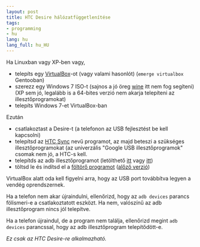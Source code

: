 ```yaml
---
layout: post
title: HTC Desire hálózatfüggetlenítése
tags:
- programming
- hu
lang: hu
lang_full: hu_HU
---
```


Ha Linuxban vagy XP-ben vagy,

* telepíts egy [VirtualBox][2]-ot (vagy valami hasonlót) (`emerge virtualbox`
  Gentooban)
* szerezz egy Windows 7 ISO-t (sajnos a jó öreg [wine][1] itt nem fog segíteni)
  (XP sem jó, legalább is a 64-bites verzió nem akarja telepíteni az
  illesztőprogramokat)
* telepíts Windows 7-et VirtualBox-ban

[1]: https://www.winehq.org/
[2]: https://www.virtualbox.org

Ezután

* csatlakoztast a Desire-t (a telefonon az USB fejlesztést be kell kapcsolni)
* telepítsd az [HTC Sync][3] nevű programot, az majd beteszi a szükséges
  illesztőprogramokat (az univerzális "Google USB illesztőprogramok" csomak nem
  jó, a HTC-s kell.
* telepítds az adb illesztőprogramot (letölthető [itt][5] vagy [itt][6])
* töltsd le és indítsd el a [föltörő programot][7] ([alőző verzió][8])

[3]: https://drivers.softpedia.com/progDownload/HTC-Sync-Manager-USB-Driver-20410-Download-240924.html
[4]: https://forum.xda-developers.com/showthread.php?t=943726
[5]: https://downloads.unrevoked.com/recovery/android-usb-driver.zip
[6]: https://www.sieempi.eu/data/android-usb-driver.zip
[7]: https://www.sieempi.eu/data/HTC_Desire_Unlock_v0.9.5.rar
[8]: https://www.sieempi.eu/data/HTC_Desire_Unlock_v0.9.4.rar

VirtualBox alatt oda kell figyelni arra, hogy az USB port továbbítva legyen a
vendég oprendszernek.

Ha a telefon nem akar újraindulni, ellenőrizd, hogy az `adb devices` parancs
fölismeri-e a csatlakoztatott eszközt. Ha nem, valószínű az adb illesztőprogram
nincs jól telepítve.

Ha a telefon újraindul, de a program nem találja, ellenőrizd megint `adb
devices` parancssal, hogy az adb illesztőprogram telepítődött-e.

*Ez csak az HTC Desire-re alkalmazható.*
